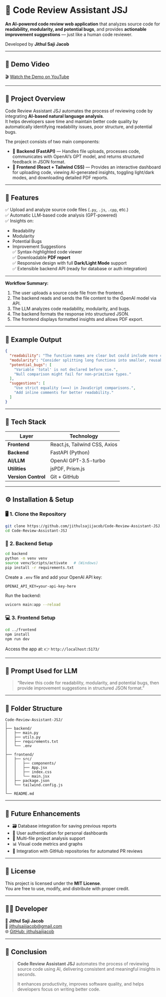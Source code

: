 # 🧠 Code Review Assistant JSJ

**An AI-powered code review web application** that analyzes source code for **readability, modularity, and potential bugs**, and provides **actionable improvement suggestions** — just like a human code reviewer.

Developed by **Jithul Saji Jacob**

---

## 🎥 Demo Video  
🎬 [Watch the Demo on YouTube](https://youtu.be/your-demo-link-here)

---

## 🚀 Project Overview

Code Review Assistant JSJ automates the process of reviewing code by integrating **AI-based natural language analysis**.  
It helps developers save time and maintain better code quality by automatically identifying readability issues, poor structure, and potential bugs.

The project consists of two main components:

- 🧩 **Backend (FastAPI)** — Handles file uploads, processes code, communicates with OpenAI’s GPT model, and returns structured feedback in JSON format.  
- 🎨 **Frontend (React + Tailwind CSS)** — Provides an interactive dashboard for uploading code, viewing AI-generated insights, toggling light/dark modes, and downloading detailed PDF reports.

---

## 🧩 Features

✅ Upload and analyze source code files (`.py`, `.js`, `.cpp`, etc.)  
✅ Automatic LLM-based code analysis (GPT-powered)  
✅ Insights on:
- Readability  
- Modularity  
- Potential Bugs  
- Improvement Suggestions  
✅ Syntax-highlighted code viewer  
✅ Downloadable **PDF report**  
✅ Responsive design with full **Dark/Light Mode** support  
✅ Extensible backend API (ready for database or auth integration)

---

**Workflow Summary:**
1. The user uploads a source code file from the frontend.
2. The backend reads and sends the file content to the OpenAI model via API.
3. The LLM analyzes code readability, modularity, and bugs.
4. The backend formats the response into structured JSON.
5. The frontend displays formatted insights and allows PDF export.

---

## 🧠 Example Output

```json
{
  "readability": "The function names are clear but could include more comments.",
  "modularity": "Consider splitting long functions into smaller, reusable components.",
  "potential_bugs": [
    "Variable 'total' is not declared before use.",
    "Null comparison might fail for non-primitive types."
  ],
  "suggestions": [
    "Use strict equality (===) in JavaScript comparisons.",
    "Add inline comments for better readability."
  ]
}
```

---

## 🧰 Tech Stack

| Layer | Technology |
|--------|-------------|
| **Frontend** | React.js, Tailwind CSS, Axios |
| **Backend** | FastAPI (Python) |
| **AI/LLM** | OpenAI GPT-3.5-turbo |
| **Utilities** | jsPDF, Prism.js |
| **Version Control** | Git + GitHub |

---

## ⚙️ Installation & Setup

### 🖥️ **1. Clone the Repository**
```bash
git clone https://github.com/jithulsajijacob/Code-Review-Assistant-JSJ.git
cd Code-Review-Assistant-JSJ
```

### 🧠 **2. Backend Setup**
```bash
cd backend
python -m venv venv
source venv/Scripts/activate   # (Windows)
pip install -r requirements.txt
```

Create a `.env` file and add your OpenAI API key:
```
OPENAI_API_KEY=your-api-key-here
```

Run the backend:
```bash
uvicorn main:app --reload
```

### 💻 **3. Frontend Setup**
```bash
cd ../frontend
npm install
npm run dev
```

Access the app at:
👉 `http://localhost:5173/`


---

## 💬 Prompt Used for LLM

> “Review this code for readability, modularity, and potential bugs, then provide improvement suggestions in structured JSON format.”

---

## 🧱 Folder Structure

```
Code-Review-Assistant-JSJ/
│
├── backend/
│   ├── main.py
│   ├── utils.py
│   ├── requirements.txt
│   └── .env
│
├── frontend/
│   ├── src/
│   │   ├── components/
│   │   ├── App.jsx
│   │   ├── index.css
│   │   └── main.jsx
│   ├── package.json
│   └── tailwind.config.js
│
└── README.md
```

---

## 🌟 Future Enhancements

- 🗃️ Database integration for saving previous reports  
- 👥 User authentication for personal dashboards  
- 🧩 Multi-file project analysis support  
- 📊 Visual code metrics and graphs  
- 🔄 Integration with GitHub repositories for automated PR reviews  

---

## 🧾 License

This project is licensed under the **MIT License**.  
You are free to use, modify, and distribute with proper credit.

---

## 👨‍💻 Developer

**👤 Jithul Saji Jacob**  
📧 [jithulsajijacob@gmail.com](mailto:jithulsajijacob@gmail.com)  
🌐 [GitHub: jithulsajijacob](https://github.com/jithulsajijacob)

---

## 🏁 Conclusion

> **Code Review Assistant JSJ** automates the process of reviewing source code using AI, delivering consistent and meaningful insights in seconds.  
>  
> It enhances productivity, improves software quality, and helps developers focus on writing better code.
